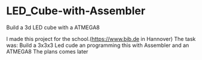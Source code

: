 # LED_Cube-with-Assembler
Build a 3d LED cube with a ATMEGA8

I made this project for the school.(https://www.bib.de in Hannover)
The task was:
            Build a 3x3x3 Led cude an programming this with Assembler and an ATMEGA8
The plans comes later
